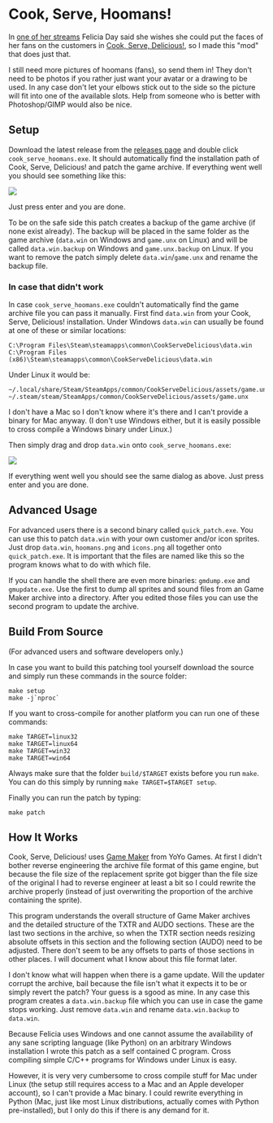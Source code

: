 Cook, Serve, Hoomans!
=====================

In [one of her streams](http://www.twitch.tv/feliciaday/v/4517425?t=02h19m22s)
Felicia Day said she wishes she could put the faces of her fans on the customers
in [Cook, Serve, Delicious!](http://store.steampowered.com/app/247020/), so I
made this "mod" that does just that.

I still need more pictures of hoomans (fans), so send them in! They don't need
to be photos if you rather just want your avatar or a drawing to be used. In any
case don't let your elbows stick out to the side so the picture will fit into
one of the available slots. Help from someone who is better with Photoshop/GIMP
would also be nice.

Setup
-----

Download the latest release from the [releases page](https://github.com/panzi/cook-serve-hoomans/releases)
and double click `cook_serve_hoomans.exe`. It should automatically find the
installation path of Cook, Serve, Delicious! and patch the game archive. If
everything went well you should see something like this:

![](http://panzi.github.io/cook-serve-hoomans/img/patch_success.png)

Just press enter and you are done.

To be on the safe side this patch creates a backup of the game archive (if none
exist already). The backup will be placed in the same folder as the game archive
(`data.win` on Windows and `game.unx` on Linux) and will be called
`data.win.backup` on Windows and `game.unx.backup` on Linux. If you want to
remove the patch simply delete `data.win`/`game.unx` and rename the backup file.

### In case that didn't work

In case `cook_serve_hoomans.exe` couldn't automatically find the game archive
file you can pass it manually. First find `data.win` from your Cook, Serve,
Delicious! installation. Under Windows `data.win` can usually be found at one of
these or similar locations:

```
C:\Program Files\Steam\steamapps\common\CookServeDelicious\data.win
C:\Program Files (x86)\Steam\steamapps\common\CookServeDelicious\data.win
```

Under Linux it would be:

```
~/.local/share/Steam/SteamApps/common/CookServeDelicious/assets/game.unx
~/.steam/steam/SteamApps/common/CookServeDelicious/assets/game.unx
```

I don't have a Mac so I don't know where it's there and I can't provide a binary
for Mac anyway. (I don't use Windows either, but it is easily possible to cross
compile a Windows binary under Linux.)

Then simply drag and drop `data.win` onto `cook_serve_hoomans.exe`:

![](http://panzi.github.io/cook-serve-hoomans/img/open_with_cook_serve_hoomans.png)

If everything went well you should see the same dialog as above. Just press enter
and you are done.

Advanced Usage
--------------

For advanced users there is a second binary called `quick_patch.exe`. You can
use this to patch `data.win` with your own customer and/or icon sprites. Just
drop `data.win`, `hoomans.png` and `icons.png` all together onto
`quick_patch.exe`. It is important that the files are named like this so the
program knows what to do with which file.

If you can handle the shell there are even more binaries: `gmdump.exe` and
`gmupdate.exe`. Use the first to dump all sprites and sound files from an
Game Maker archive into a directory. After you edited those files you can
use the second program to update the archive.

Build From Source
-----------------

(For advanced users and software developers only.)

In case you want to build this patching tool yourself download the source and
simply run these commands in the source folder:

```
make setup
make -j`nproc`
```

If you want to cross-compile for another platform you can run one of these
commands:

```
make TARGET=linux32
make TARGET=linux64
make TARGET=win32
make TARGET=win64
```

Always make sure that the folder `build/$TARGET` exists before you run `make`.
You can do this simply by running `make TARGET=$TARGET setup`.

Finally you can run the patch by typing:

```
make patch
```

How It Works
------------

Cook, Serve, Delicious! uses [Game Maker](http://www.yoyogames.com/studio) from
YoYo Games. At first I didn't bother reverse engineering the archive file format
of this game engine, but because the file size of the replacement sprite got
bigger than the file size of the original I had to reverse engineer at least a
bit so I could rewrite the archive properly (instead of just overwriting the
proportion of the archive containing the sprite).

This program understands the overall structure of Game Maker archives and the
detailed structure of the TXTR and AUDO sections. These are the last two
sections in the archive, so when the TXTR section needs resizing absolute
offsets in this section and the following section (AUDO) need to be adjusted.
There don't seem to be any offsets to parts of those sections in other places.
I will document what I know about this file format later.

I don't know what will happen when there is a game update. Will the updater
corrupt the archive, bail because the file isn't what it expects it to be or
simply revert the patch? Your guess is a sgood as mine. In any case this program
creates a `data.win.backup` file which you can use in case the game stops
working. Just remove `data.win` and rename `data.win.backup` to `data.win`.

Because Felicia uses Windows and one cannot assume the availability of any sane
scripting language (like Python) on an arbitrary Windows installation I wrote
this patch as a self contained C program. Cross compiling simple C/C++ programs
for Windows under Linux is easy.

However, it is very very cumbersome to cross compile stuff for Mac under Linux
(the setup still requires access to a Mac and an Apple developer account), so I
can't provide a Mac binary. I could rewrite everything in Python (Mac, just like
most Linux distributions, actually comes with Python pre-installed), but I only
do this if there is any demand for it.
